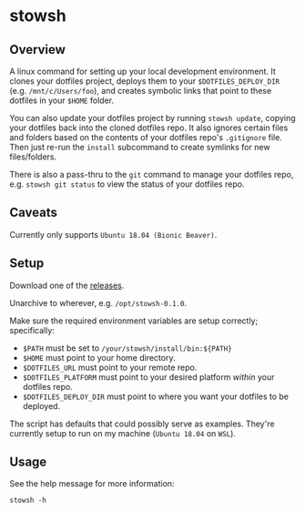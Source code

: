 # stowsh

## Overview
A linux command for setting up your local development environment. It clones your dotfiles project, deploys them to your `$DOTFILES_DEPLOY_DIR` (e.g. `/mnt/c/Users/foo`), and creates symbolic links that point to these dotfiles in your `$HOME` folder.

You can also update your dotfiles project by running `stowsh update`, copying your dotfiles back into the cloned dotfiles repo. It also ignores certain files and folders based on the contents of your dotfiles repo's `.gitignore` file. Then just re-run the `install` subcommand to create symlinks for new files/folders.

There is also a pass-thru to the `git` command to manage your dotfiles repo, e.g. `stowsh git status` to view the status of your dotfiles repo.

## Caveats

Currently only supports `Ubuntu 18.04 (Bionic Beaver)`.

## Setup

Download one of the [releases](stowsh/releases).

Unarchive to wherever, e.g. `/opt/stowsh-0.1.0`.

Make sure the required environment variables are setup correctly; specifically:

* `$PATH` must be set to `/your/stowsh/install/bin:${PATH}`
* `$HOME` must point to your home directory.
* `$DOTFILES_URL` must point to your remote repo.
* `$DOTFILES_PLATFORM` must point to your desired platform _within_ your dotfiles repo.
* `$DOTFILES_DEPLOY_DIR` must point to where you want your dotfiles to be deployed.

The script has defaults that could possibly serve as examples. They're currently setup to run on my machine (`Ubuntu 18.04` on `WSL`).

## Usage
See the help message for more information:

```
stowsh -h
```

